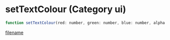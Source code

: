 # setTextColour (Category ui)

```js
function setTextColour(red: number, green: number, blue: number, alpha: number): void
```

[filename](setTextColour_m.md ':include')
